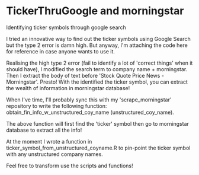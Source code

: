 # TickerThruGoogle and morningstar
Identifying ticker symbols through google search

I tried an innovative way to find out the ticker symbols using Google Search but the type 2 error is damn high. But anyway, I'm attaching the code here for reference in case anyone wants to use it.

Realising the high type 2 error (fail to identify a lot of 'correct things' when it should have), I modified the search term to company name + morningstar. Then I extract the body of text before 'Stock Quote Price News - Morningstar'. Presto! With the identified the ticker symbol, you can extract the wealth of information in morningstar database!

When I've time, I'll probably sync this with my 'scrape_morningstar' repository to write the following function: obtain_fin_info_w_unstructured_coy_name (unstructured_coy_name).

The above function will first find the 'ticker' symbol then go to morningstar database to extract all the info!

At the moment I wrote a function in ticker_symbol_from_unstructured_coyname.R to pin-point the ticker symbol with any unstructured company names. 

Feel free to transform use the scripts and functions!

